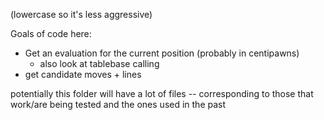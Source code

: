 (lowercase so it's less aggressive)

Goals of code here:
- Get an evaluation for the current position (probably in centipawns)
    - also look at tablebase calling
- get candidate moves + lines


potentially this folder will have a lot of files -- corresponding to those that work/are being tested and the ones used in the past
